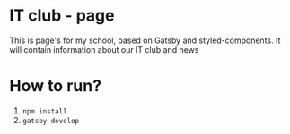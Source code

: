 # IT club - page
This is page's for my school, based on Gatsby and styled-components. It will contain information about our IT club and news



# How to run?
1. `npm install`
2. `gatsby develop`
